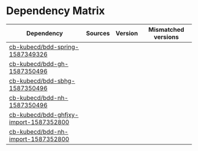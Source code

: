 # Dependency Matrix

Dependency | Sources | Version | Mismatched versions
---------- | ------- | ------- | -------------------
[cb-kubecd/bdd-spring-1587349326](https://github.com/cb-kubecd/bdd-spring-1587349326.git) |  | []() | 
[cb-kubecd/bdd-gh-1587350496](https://github.com/cb-kubecd/bdd-gh-1587350496.git) |  | []() | 
[cb-kubecd/bdd-sbhg-1587350496](https://github.com/cb-kubecd/bdd-sbhg-1587350496.git) |  | []() | 
[cb-kubecd/bdd-nh-1587350496](https://github.com/cb-kubecd/bdd-nh-1587350496.git) |  | []() | 
[cb-kubecd/bdd-ghfjxy-import-1587352800](https://github.com/cb-kubecd/bdd-ghfjxy-import-1587352800.git) |  | []() | 
[cb-kubecd/bdd-nh-import-1587352800](https://github.com/cb-kubecd/bdd-nh-import-1587352800.git) |  | []() | 
